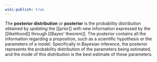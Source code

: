 ```yaml
---
wiki-publish: true
---
```

The **posterior distribution** or **posterior** is the probability distribution obtained by _updating_ the [[prior]] with new information expressed by the [[likelihood]] through [[Bayes' theorem]]. The posterior contains all the information regarding a proposition, such as a scientific hypothesis or the parameters of a model. Specifically in Bayesian inference, the posterior represents the probability distribution of the parameters being estimated, and the mode of this distribution is the best estimate of these parameters.